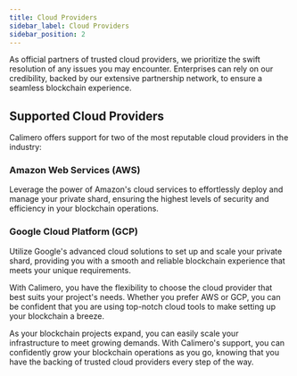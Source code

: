 ```yaml
---
title: Cloud Providers
sidebar_label: Cloud Providers
sidebar_position: 2
---
```



As official partners of trusted cloud providers, we prioritize the swift resolution of any issues you may encounter. Enterprises can rely on our credibility, backed by our extensive partnership network, to ensure a seamless blockchain experience.

## Supported Cloud Providers

Calimero offers support for two of the most reputable cloud providers in the industry:

### Amazon Web Services (AWS)

Leverage the power of Amazon's cloud services to effortlessly deploy and manage your private shard, ensuring the highest levels of security and efficiency in your blockchain operations.

### Google Cloud Platform (GCP)

Utilize Google's advanced cloud solutions to set up and scale your private shard, providing you with a smooth and reliable blockchain experience that meets your unique requirements.


With Calimero, you have the flexibility to choose the cloud provider that best suits your project's needs. Whether you prefer AWS or GCP, you can be confident that you are using top-notch cloud tools to make setting up your blockchain a breeze.

As your blockchain projects expand, you can easily scale your infrastructure to meet growing demands. With Calimero's support, you can confidently grow your blockchain operations as you go, knowing that you have the backing of trusted cloud providers every step of the way.
